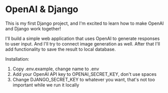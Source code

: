 # OpenAI & Django
This is my first Django project, and I'm excited to learn how to make OpenAI and Django work together!

I'll build a simple web application that uses OpenAI to generate responses to user input. And I'll try to connect image generation as well. After that I'll add functionality to save the result to local database.

Installation:
1. Copy .env.example, change name to .env
2. Add your OpenAI API key to OPENAI_SECRET_KEY, don't use spaces
3. Change DJANGO_SECRET_KEY to whatever you want, that's not too important while we run it locally